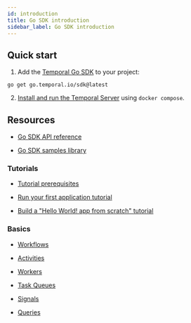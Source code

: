 ```yaml
---
id: introduction
title: Go SDK introduction
sidebar_label: Go SDK introduction
---
```


## Quick start

1. Add the [Temporal Go SDK](https://github.com/temporalio/sdk-go) to your project:

```
go get go.temporal.io/sdk@latest
```

2. [Install and run the Temporal Server](/docs/server/quick-install) using `docker compose`.

## Resources

- [Go SDK API reference](https://pkg.go.dev/go.temporal.io/sdk)

- [Go SDK samples library](/docs/samples-library/#go)

### Tutorials

- [Tutorial prerequisites](/docs/go/tutorial-prerequisites)

- [Run your first application tutorial](/docs/go/run-your-first-app-tutorial)

- [Build a "Hello World! app from scratch" tutorial](/docs/go/hello-world-tutorial)

### Basics

- [Workflows](/docs/go/workflows)

- [Activities](/docs/go/activities)

- [Workers](/docs/go/workers)

- [Task Queues](/docs/go/task-queues)

- [Signals](/docs/go/signals)

- [Queries](/docs/go/queries)
